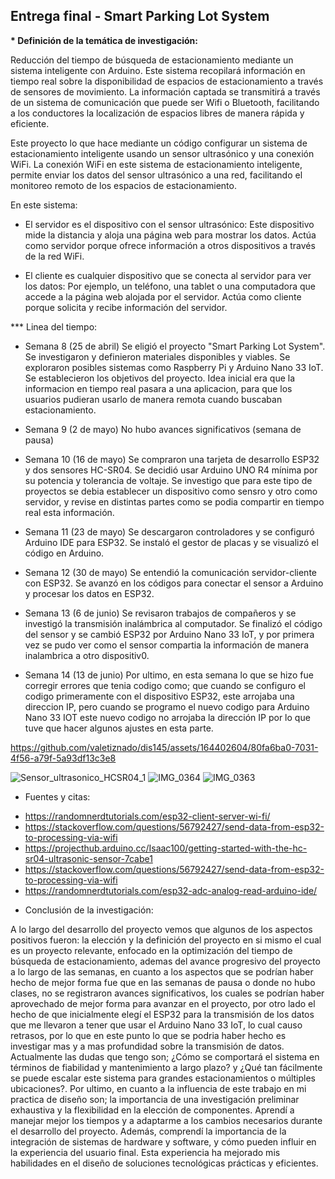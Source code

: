 ## Entrega final - Smart Parking Lot System

**\* Definición de la temática de investigación:**

Reducción del tiempo de búsqueda de estacionamiento mediante un sistema inteligente con Arduino. Este sistema recopilará información en tiempo real sobre la disponibilidad de espacios de estacionamiento a través de sensores de movimiento. La información captada se transmitirá a través de un sistema de comunicación que puede ser Wifi o Bluetooth, facilitando a los conductores la localización de espacios libres de manera rápida y eficiente.

Este proyecto lo que hace mediante un código configurar un sistema de estacionamiento inteligente usando un sensor ultrasónico y una conexión WiFi. La conexión WiFi en este sistema de estacionamiento inteligente, permite enviar los datos del sensor ultrasónico a una red, facilitando el monitoreo remoto de los espacios de estacionamiento.

En este sistema:

- El servidor es el dispositivo con el sensor ultrasónico: Este dispositivo mide la distancia y aloja una página web para mostrar los datos. Actúa como servidor porque ofrece información a otros dispositivos a través de la red WiFi.

- El cliente es cualquier dispositivo que se conecta al servidor para ver los datos: Por ejemplo, un teléfono, una tablet o una computadora que accede a la página web alojada por el servidor. Actúa como cliente porque solicita y recibe información del servidor.

\*\*\* Linea del tiempo:

- Semana 8 (25 de abril)
  Se eligió el proyecto "Smart Parking Lot System". Se investigaron y definieron materiales disponibles y viables. Se exploraron posibles sistemas como Raspberry Pi y Arduino Nano 33 IoT. Se establecieron los objetivos del proyecto. Idea inicial era que la informacion en tiempo real pasara a una aplicacion, para que los usuarios pudieran usarlo de manera remota cuando buscaban estacionamiento.

- Semana 9 (2 de mayo)
  No hubo avances significativos (semana de pausa)

- Semana 10 (16 de mayo)
  Se compraron una tarjeta de desarrollo ESP32 y dos sensores HC-SR04. Se decidió usar Arduino UNO R4 mínima por su potencia y tolerancia de voltaje. Se investigo que para este tipo de proyectos se debia establecer un dispositivo como sensro y otro como servidor, y revise en distintas partes como se podia compartir en tiempo real esta información.

- Semana 11 (23 de mayo)
  Se descargaron controladores y se configuró Arduino IDE para ESP32. Se instaló el gestor de placas y se visualizó el código en Arduino.

- Semana 12 (30 de mayo)
  Se entendió la comunicación servidor-cliente con ESP32. Se avanzó en los códigos para conectar el sensor a Arduino y procesar los datos en ESP32.

- Semana 13 (6 de junio)
  Se revisaron trabajos de compañeros y se investigó la transmisión inalámbrica al computador. Se finalizó el código del sensor y se cambió ESP32 por Arduino Nano 33 IoT, y por primera vez se pudo ver como el sensor compartia la información de manera inalambrica a otro dispositiv0.

- Semana 14 (13 de junio)
  Por ultimo, en esta semana lo que se hizo fue corregir errores que tenia codigo como; que cuando se configuro el codigo primeramente con el dispositivo ESP32, este arrojaba una direccion IP, pero cuando se programo el nuevo codigo para Arduino Nano 33 IOT este nuevo codigo no arrojaba la dirección IP por lo que tuve que hacer algunos ajustes en esta parte.

https://github.com/valetiznado/dis145/assets/164402604/80fa6ba0-7031-4f56-a79f-5a93df13c3e8

![Sensor_ultrasonico_HCSR04_1](https://github.com/valetiznado/dis145/assets/164402604/e53b6f71-e754-4e22-b022-9bcd0b7dd59a)
![IMG_0364](https://github.com/valetiznado/dis145/assets/164402604/3440b1ad-8f41-46fe-ade6-1bd7a122cc73)
![IMG_0363](https://github.com/valetiznado/dis145/assets/164402604/467e6519-2937-4fee-a87f-0cd96b6f53b4)

- Fuentes y citas:

* https://randomnerdtutorials.com/esp32-client-server-wi-fi/
* https://stackoverflow.com/questions/56792427/send-data-from-esp32-to-processing-via-wifi
* https://projecthub.arduino.cc/Isaac100/getting-started-with-the-hc-sr04-ultrasonic-sensor-7cabe1
* https://stackoverflow.com/questions/56792427/send-data-from-esp32-to-processing-via-wifi
* https://randomnerdtutorials.com/esp32-adc-analog-read-arduino-ide/

- Conclusión de la investigación:

A lo largo del desarrollo del proyecto vemos que algunos de los aspectos positivos fueron: la elección y la definición del proyecto en si mismo el cual es un proyecto relevante, enfocado en la optimización del tiempo de búsqueda de estacionamiento, ademas del avance progresivo del proyecto a lo largo de las semanas, en cuanto a los aspectos que se podrían haber hecho de mejor forma fue que en las semanas de pausa o donde no hubo clases, no se registraron avances significativos, los cuales se podrían haber aprovechado de mejor forma para avanzar en el proyecto, por otro lado el hecho de que inicialmente elegí el ESP32 para la transmisión de los datos que me llevaron a tener que usar el Arduino Nano 33 IoT, lo cual causo retrasos, por lo que en este punto lo que se podria haber hecho es investigar mas y a mas profundidad sobre la transmisión de datos. Actualmente las dudas que tengo son; ¿Cómo se comportará el sistema en términos de fiabilidad y mantenimiento a largo plazo? y ¿Qué tan fácilmente se puede escalar este sistema para grandes estacionamientos o múltiples ubicaciones?. Por ultimo, en cuanto a la influencia de este trabajo en mi practica de diseño son; la importancia de una investigación preliminar exhaustiva y la flexibilidad en la elección de componentes. Aprendí a manejar mejor los tiempos y a adaptarme a los cambios necesarios durante el desarrollo del proyecto. Además, comprendí la importancia de la integración de sistemas de hardware y software, y cómo pueden influir en la experiencia del usuario final. Esta experiencia ha mejorado mis habilidades en el diseño de soluciones tecnológicas prácticas y eficientes.
